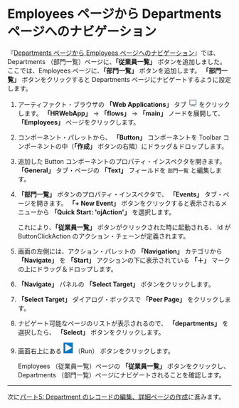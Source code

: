 # Employees ページから Departments ページへのナビゲーション

『[Departments ページから Employees ページへのナビゲーション](departments_to_employees.md)』では、 Departments （部門一覧）ページに、**「従業員一覧」** ボタンを追加しました。
ここでは、Employees ページに、**「部門一覧」** ボタンを追加します。
**「部門一覧」** ボタンをクリックすると Departments ページにナビゲートするように設定します。

1.  アーティファクト・ブラウザの **「Web Applications」** タブ
    ![Web Applications アイコン](../icons/vbcsca_webapp_icon.png)
    をクリックします。
    **「HRWebApp」** → **「flows」** → **「main」** ノードを展開して、 **「Employees」** ページをクリックします。

1.  コンポーネント・パレットから、 **「Button」** コンポーネントを Toolbar コンポーネントの中（**「作成」** ボタンの右隣）にドラッグ＆ドロップします。

1.  追加した Button コンポーネントのプロパティ・インスペクタを開きます。
    **「General」** タブ・ページの **「Text」** フィールドを `部門一覧` と編集します。

1.  **「部門一覧」** ボタンのプロパティ・インスペクタで、 **「Events」** タブ・ページを開きます。
    **「+ New Event」** ボタンをクリックすると表示されるメニューから **「Quick Start: 'ojAction'」** を選択します。

    これにより、**「従業員一覧」** ボタンがクリックされた時に起動される、 Id が ButtonClickAction のアクション・チェーンが定義されます。

1.  画面の左側には、アクション・パレットの **「Navigation」** カテゴリから **「Navigate」** を **「Start」** アクションの下に表示されている **「＋」** マークの上にドラッグ＆ドロップします。

1.  **「Navigate」** パネルの **「Select Target」** ボタンをクリックします。

1.  **「Select Target」** ダイアログ・ボックスで **「Peer Page」** をクリックします。

1.  ナビゲート可能なページのリストが表示されるので、 **「departments」** を選択したら、 **「Select」** ボタンをクリックします。

1.  画面右上にある
    ![Run アイコン](../icons/vbcsnd_run_icon.png)
    （Run） ボタンをクリックします。

    Employees （従業員一覧）ページの **「従業員一覧」** ボタンをクリックし、Departments （部門一覧）ページにナビゲートされることを確認します。  

----

次に[パート5: Department のレコードの編集、詳細ページの作成](../part5/README.md)に進みます。
